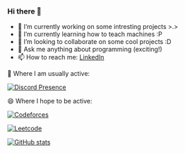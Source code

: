 ### Hi there 👋

- 🔭 I’m currently working on some intresting projects >.>
- 🌱 I’m currently learning how to teach machines :P
- 👯 I’m looking to collaborate on some cool projects :D
- 💬 Ask me anything about programming (exciting!) 
- 📫 How to reach me: [LinkedIn](https://linkedin.com/in/ultraaryan10)

🤔 Where I am usually active:

[![Discord Presence](https://lanyard.cnrad.dev/api/273865811133857792)](https://discord.com/users/273865811133857792)

😄 Where I hope to be active:

[![Codeforces](https://codeforces-readme-stats.vercel.app/api/card?username=ultraaryan10)](https://codeforces.com/profile/ultraaryan10)

[![Leetcode](https://leetcard.jacoblin.cool/ultraaryan10)](https://leetcode.com/ultraaryan10)

[![GitHub stats](https://github-readme-stats.vercel.app/api?username=Aryan10)](https://github.com/Aryan10)


<!--
**Aryan10/Aryan10** is a ✨ _special_ ✨ repository because its `README.md` (this file) appears on your GitHub profile.

Here are some ideas to get you started:

- 🔭 I’m currently working on ...
- 🌱 I’m currently learning ...
- 👯 I’m looking to collaborate on ...
- 🤔 I’m looking for help with ...
- 💬 Ask me about ...
- 📫 How to reach me: ...
- 😄 Pronouns: ...
- ⚡ Fun fact: ...
-->
